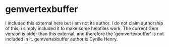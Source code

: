 # gemvertexbuffer
I included this external here but i am not its author. I do not claim authorship of this, i simply included it to make some helpfiles work. The current Gem version is older than this external, and therefore the 'gemvertexbuffer' is not included in it. gemvertexbuffer author is Cyrille Henry.

